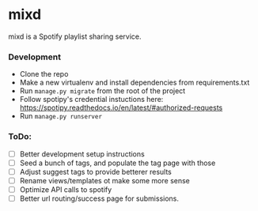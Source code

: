 # mixd

mixd is a Spotify playlist sharing service.

### Development
* Clone the repo
* Make a new virtualenv and install dependencies from requirements.txt
* Run `manage.py migrate` from the root of the project
* Follow spotipy's credential instuctions here: https://spotipy.readthedocs.io/en/latest/#authorized-requests
* Run `manage.py runserver`

### ToDo:
- [ ] Better development setup instructions
- [ ] Seed a bunch of tags, and populate the tag page with those
- [ ] Adjust suggest tags to provide betterer results
- [ ] Rename views/templates ot make some more sense
- [ ] Optimize API calls to spotify
- [ ] Better url routing/success page for submissions.
